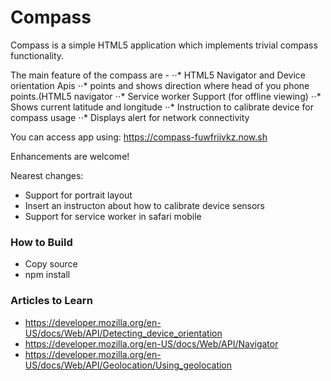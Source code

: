 # Compass
Compass is a simple HTML5 application which implements trivial compass functionality.

The main feature of the compass are - 
⋅⋅* HTML5 Navigator and Device orientation Apis
⋅⋅* points and shows direction where head of you phone points.(HTML5 navigator
⋅⋅* Service worker Support (for offline viewing)
⋅⋅* Shows current latitude and longitude
⋅⋅* Instruction to calibrate device for compass usage
⋅⋅* Displays alert for network connectivity

You can access app using: https://compass-fuwfriivkz.now.sh

Enhancements are welcome!

Nearest changes:

* Support for portrait layout
* Insert an instructon about how to calibrate device sensors
* Support for service worker in safari mobile

### How to Build
* Copy source
* npm install

### Articles to Learn
* https://developer.mozilla.org/en-US/docs/Web/API/Detecting_device_orientation
* https://developer.mozilla.org/en-US/docs/Web/API/Navigator
* https://developer.mozilla.org/en-US/docs/Web/API/Geolocation/Using_geolocation
